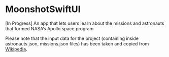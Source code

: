 # MoonshotSwiftUI
[In Progress] An app that lets users learn about the missions and astronauts that formed NASA’s Apollo space program

Please note that the input data for the project (containing inside astronauts.json, missions.json files) has been taken and copied from [Wikipedia](https://www.wikipedia.org/).
